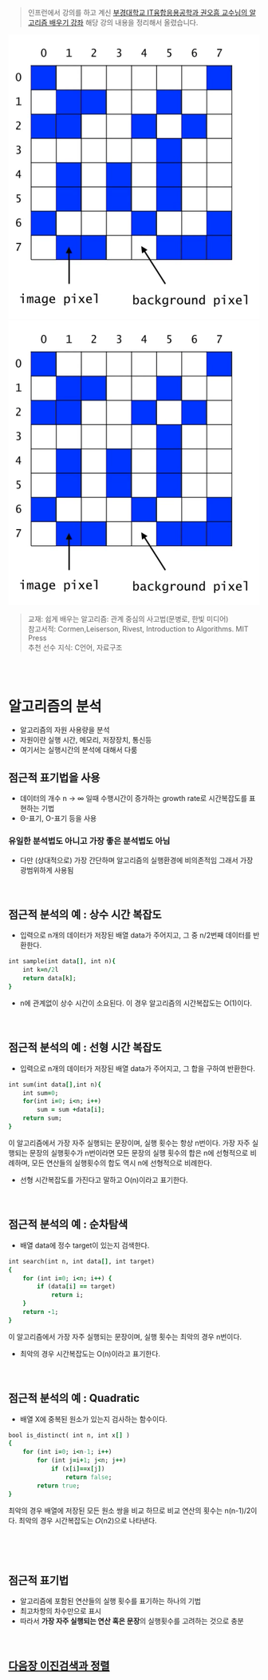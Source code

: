 > 인프런에서 강의를 하고 계신 [부경대학교 IT융합응용공학과 권오흠 교수님의 알고리즘 배우기 강좌](https://www.inflearn.com/course/%EC%95%8C%EA%B3%A0%EB%A6%AC%EC%A6%98-%EA%B0%95%EC%A2%8C/dashboard) 해당 강의 내용을 정리해서 올렸습니다. <br>

![](https://github.com/MinsoftK/TIL/blob/master/Algorithm/image/2-counting_cell_01.png)
![](./image/2-counting_cell_01.png)

>교재: 쉽게 배우는 알고리즘: 관계 중심의 사고법(문병로, 한빛 미디어)
<br>참고서적: Cormen,Leiserson, Rivest, Introduction to Algorithms. MIT Press
<br>추천 선수 지식: C언어, 자료구조

<br>
<br>

# 알고리즘의 분석 
* 알고리즘의 자원 사용량을 분석
* 자원이란 실행 시간, 메모리, 저장장치, 통신등
* 여기서는 실행시간의 분석에 대해서 다룸

## 점근적 표기법을 사용
* 데이터의 개수 n → ∞ 일때 수행시간이 증가하는 growth rate로 시간복잡도를 표현하는 기법
* Θ-표기, Ο-표기 등을 사용
### 유일한 분석법도 아니고 가장 좋은 분석법도 아님 
* 다만 (상대적으로) 가장 간단하며
알고리즘의 실행환경에 비의존적임
그래서 가장 광범위하게 사용됨
<br><br><br>

## 점근적 분석의 예 : 상수 시간 복잡도
* 입력으로 n개의 데이터가 저장된 배열 data가 주어지고, 그 중 n/2번째 데이터를 반환한다. 
```ruby 
int sample(int data[], int n){
    int k=n/2l
    return data[k];
}
```
* n에 관계없이 상수 시간이 소요된다. 이 경우 알고리즘의 시간복잡도는 O(1)이다.
<br><br><br>

## 점근적 분석의 예 : 선형 시간 복잡도
* 입력으로 n개의 데이터가 저장된 배열 data가 주어지고, 그 합을 구하여 반환한다.
```ruby 
int sum(int data[],int n){
    int sum=0;
    for(int i=0; i<n; i++)
        sum = sum +data[i];
    return sum;
}
```
이 알고리즘에서 가장 자주 실행되는 문장이며,
실행 횟수는 항상 n번이다.
가장 자주 실행되는 문장의 실행횟수가 n번이라면
모든 문장의 실행 횟수의 합은 n에 선형적으로 비례하며,
모든 연산들의 실행횟수의 합도 역시 n에 선형적으로 비례한다.
* 선형 시간복잡도를 가진다고 말하고 O(n)이라고 표기한다.
<br><br><br>

## 점근적 분석의 예 : 순차탐색
* 배열 data에 정수 target이 있는지 검색한다.
```ruby 
int search(int n, int data[], int target)
{
    for (int i=0; i<n; i++) {
        if (data[i] == target)
            return i;
    }
    return -1;
}
```
이 알고리즘에서 가장 자주 실행되는 문장이며,
실행 횟수는 최악의 경우 n번이다.

* 최악의 경우 시간복잡도는 O(n)이라고 표기한다.
<br><br><br>

## 점근적 분석의 예 : Quadratic
* 배열 X에 중복된 원소가 있는지 검사하는 함수이다.

```ruby 
bool is_distinct( int n, int x[] )
{
    for (int i=0; i<n-1; i++)
        for (int j=i+1; j<n; j++)
            if (x[i]==x[j])
                return false;
        return true;
}

```
최악의 경우 배열에 저장된 모든 원소 쌍을 비교 하므로
비교 연산의 횟수는 n(n-1)/2이다.
최악의 경우 시간복잡도는 𝑂(n2)으로 나타낸다.

<br><br><br>

## 점근적 표기법
* 알고리즘에 포함된 연산들의 실행 횟수를 표기하는 하나의 기법
* 최고차항의 차수만으로 표시
* 따라서 **가장 자주 실행되는 연산 혹은 문장**의 실행횟수를 고려하는 것으로 충분
<br><br><br>

## [ **다음장 이진검색과 정렬** ](https://github.com/MinsoftK/TIL/blob/master/Algorithm/Binary_Search.md)
